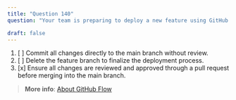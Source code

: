 ```yaml
---
title: "Question 140"
question: "Your team is preparing to deploy a new feature using GitHub branches. What should be done to ensure the feature branch is ready for deployment? "

draft: false
---
```



1. [ ] Commit all changes directly to the main branch without review.
1. [ ] Delete the feature branch to finalize the deployment process.
1. [x] Ensure all changes are reviewed and approved through a pull request before merging into the main branch.


> **More info**: [About GitHub Flow](https://learn.microsoft.com/en-us/training/modules/introduction-to-github/3-components-of-github-flow)